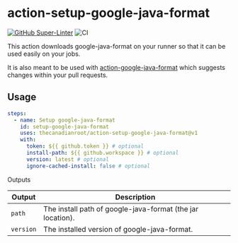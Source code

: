 # action-setup-google-java-format

[![GitHub Super-Linter](https://github.com/actions/typescript-action/actions/workflows/linter.yml/badge.svg)](https://github.com/super-linter/super-linter)
![CI](https://github.com/actions/typescript-action/actions/workflows/ci.yml/badge.svg)

This action downloads google-java-format on your runner
so that it can be used easily on your jobs.

It is also meant to be used with
[action-google-java-format](https://github.com/thecanadianroot/action-google-java-format)
which suggests changes within your pull requests.

## Usage

```yaml
steps:
  - name: Setup google-java-format
    id: setup-google-java-format
    uses: thecanadianroot/action-setup-google-java-format@v1
    with:
      token: ${{ github.token }} # optional
      install-path: ${{ github.workspace }} # optional
      version: latest # optional
      ignore-cached-install: false # optional
```

Outputs

| Output    | Description                                                |
|-----------|------------------------------------------------------------|
| `path`    | The install path of google-java-format (the jar location). |
| `version` | The installed version of google-java-format.               |

